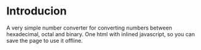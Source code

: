 # Introducion

A very simple number converter for converting numbers between hexadecimal, octal and binary. One html with inlined javascript, so you can save the page to use it offline.
